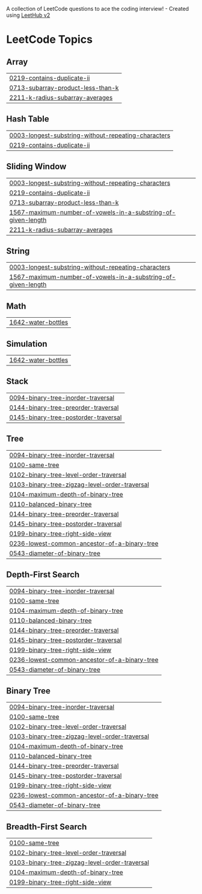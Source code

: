 A collection of LeetCode questions to ace the coding interview! - Created using [LeetHub v2](https://github.com/arunbhardwaj/LeetHub-2.0)
<!---LeetCode Topics Start-->
# LeetCode Topics
## Array
|  |
| ------- |
| [0219-contains-duplicate-ii](https://github.com/priya2001/AC_potd_leetcode/tree/master/0219-contains-duplicate-ii) |
| [0713-subarray-product-less-than-k](https://github.com/priya2001/AC_potd_leetcode/tree/master/0713-subarray-product-less-than-k) |
| [2211-k-radius-subarray-averages](https://github.com/priya2001/AC_potd_leetcode/tree/master/2211-k-radius-subarray-averages) |
## Hash Table
|  |
| ------- |
| [0003-longest-substring-without-repeating-characters](https://github.com/priya2001/AC_potd_leetcode/tree/master/0003-longest-substring-without-repeating-characters) |
| [0219-contains-duplicate-ii](https://github.com/priya2001/AC_potd_leetcode/tree/master/0219-contains-duplicate-ii) |
## Sliding Window
|  |
| ------- |
| [0003-longest-substring-without-repeating-characters](https://github.com/priya2001/AC_potd_leetcode/tree/master/0003-longest-substring-without-repeating-characters) |
| [0219-contains-duplicate-ii](https://github.com/priya2001/AC_potd_leetcode/tree/master/0219-contains-duplicate-ii) |
| [0713-subarray-product-less-than-k](https://github.com/priya2001/AC_potd_leetcode/tree/master/0713-subarray-product-less-than-k) |
| [1567-maximum-number-of-vowels-in-a-substring-of-given-length](https://github.com/priya2001/AC_potd_leetcode/tree/master/1567-maximum-number-of-vowels-in-a-substring-of-given-length) |
| [2211-k-radius-subarray-averages](https://github.com/priya2001/AC_potd_leetcode/tree/master/2211-k-radius-subarray-averages) |
## String
|  |
| ------- |
| [0003-longest-substring-without-repeating-characters](https://github.com/priya2001/AC_potd_leetcode/tree/master/0003-longest-substring-without-repeating-characters) |
| [1567-maximum-number-of-vowels-in-a-substring-of-given-length](https://github.com/priya2001/AC_potd_leetcode/tree/master/1567-maximum-number-of-vowels-in-a-substring-of-given-length) |
## Math
|  |
| ------- |
| [1642-water-bottles](https://github.com/priya2001/AC_potd_leetcode/tree/master/1642-water-bottles) |
## Simulation
|  |
| ------- |
| [1642-water-bottles](https://github.com/priya2001/AC_potd_leetcode/tree/master/1642-water-bottles) |
## Stack
|  |
| ------- |
| [0094-binary-tree-inorder-traversal](https://github.com/priya2001/AC_potd_leetcode/tree/master/0094-binary-tree-inorder-traversal) |
| [0144-binary-tree-preorder-traversal](https://github.com/priya2001/AC_potd_leetcode/tree/master/0144-binary-tree-preorder-traversal) |
| [0145-binary-tree-postorder-traversal](https://github.com/priya2001/AC_potd_leetcode/tree/master/0145-binary-tree-postorder-traversal) |
## Tree
|  |
| ------- |
| [0094-binary-tree-inorder-traversal](https://github.com/priya2001/AC_potd_leetcode/tree/master/0094-binary-tree-inorder-traversal) |
| [0100-same-tree](https://github.com/priya2001/AC_potd_leetcode/tree/master/0100-same-tree) |
| [0102-binary-tree-level-order-traversal](https://github.com/priya2001/AC_potd_leetcode/tree/master/0102-binary-tree-level-order-traversal) |
| [0103-binary-tree-zigzag-level-order-traversal](https://github.com/priya2001/AC_potd_leetcode/tree/master/0103-binary-tree-zigzag-level-order-traversal) |
| [0104-maximum-depth-of-binary-tree](https://github.com/priya2001/AC_potd_leetcode/tree/master/0104-maximum-depth-of-binary-tree) |
| [0110-balanced-binary-tree](https://github.com/priya2001/AC_potd_leetcode/tree/master/0110-balanced-binary-tree) |
| [0144-binary-tree-preorder-traversal](https://github.com/priya2001/AC_potd_leetcode/tree/master/0144-binary-tree-preorder-traversal) |
| [0145-binary-tree-postorder-traversal](https://github.com/priya2001/AC_potd_leetcode/tree/master/0145-binary-tree-postorder-traversal) |
| [0199-binary-tree-right-side-view](https://github.com/priya2001/AC_potd_leetcode/tree/master/0199-binary-tree-right-side-view) |
| [0236-lowest-common-ancestor-of-a-binary-tree](https://github.com/priya2001/AC_potd_leetcode/tree/master/0236-lowest-common-ancestor-of-a-binary-tree) |
| [0543-diameter-of-binary-tree](https://github.com/priya2001/AC_potd_leetcode/tree/master/0543-diameter-of-binary-tree) |
## Depth-First Search
|  |
| ------- |
| [0094-binary-tree-inorder-traversal](https://github.com/priya2001/AC_potd_leetcode/tree/master/0094-binary-tree-inorder-traversal) |
| [0100-same-tree](https://github.com/priya2001/AC_potd_leetcode/tree/master/0100-same-tree) |
| [0104-maximum-depth-of-binary-tree](https://github.com/priya2001/AC_potd_leetcode/tree/master/0104-maximum-depth-of-binary-tree) |
| [0110-balanced-binary-tree](https://github.com/priya2001/AC_potd_leetcode/tree/master/0110-balanced-binary-tree) |
| [0144-binary-tree-preorder-traversal](https://github.com/priya2001/AC_potd_leetcode/tree/master/0144-binary-tree-preorder-traversal) |
| [0145-binary-tree-postorder-traversal](https://github.com/priya2001/AC_potd_leetcode/tree/master/0145-binary-tree-postorder-traversal) |
| [0199-binary-tree-right-side-view](https://github.com/priya2001/AC_potd_leetcode/tree/master/0199-binary-tree-right-side-view) |
| [0236-lowest-common-ancestor-of-a-binary-tree](https://github.com/priya2001/AC_potd_leetcode/tree/master/0236-lowest-common-ancestor-of-a-binary-tree) |
| [0543-diameter-of-binary-tree](https://github.com/priya2001/AC_potd_leetcode/tree/master/0543-diameter-of-binary-tree) |
## Binary Tree
|  |
| ------- |
| [0094-binary-tree-inorder-traversal](https://github.com/priya2001/AC_potd_leetcode/tree/master/0094-binary-tree-inorder-traversal) |
| [0100-same-tree](https://github.com/priya2001/AC_potd_leetcode/tree/master/0100-same-tree) |
| [0102-binary-tree-level-order-traversal](https://github.com/priya2001/AC_potd_leetcode/tree/master/0102-binary-tree-level-order-traversal) |
| [0103-binary-tree-zigzag-level-order-traversal](https://github.com/priya2001/AC_potd_leetcode/tree/master/0103-binary-tree-zigzag-level-order-traversal) |
| [0104-maximum-depth-of-binary-tree](https://github.com/priya2001/AC_potd_leetcode/tree/master/0104-maximum-depth-of-binary-tree) |
| [0110-balanced-binary-tree](https://github.com/priya2001/AC_potd_leetcode/tree/master/0110-balanced-binary-tree) |
| [0144-binary-tree-preorder-traversal](https://github.com/priya2001/AC_potd_leetcode/tree/master/0144-binary-tree-preorder-traversal) |
| [0145-binary-tree-postorder-traversal](https://github.com/priya2001/AC_potd_leetcode/tree/master/0145-binary-tree-postorder-traversal) |
| [0199-binary-tree-right-side-view](https://github.com/priya2001/AC_potd_leetcode/tree/master/0199-binary-tree-right-side-view) |
| [0236-lowest-common-ancestor-of-a-binary-tree](https://github.com/priya2001/AC_potd_leetcode/tree/master/0236-lowest-common-ancestor-of-a-binary-tree) |
| [0543-diameter-of-binary-tree](https://github.com/priya2001/AC_potd_leetcode/tree/master/0543-diameter-of-binary-tree) |
## Breadth-First Search
|  |
| ------- |
| [0100-same-tree](https://github.com/priya2001/AC_potd_leetcode/tree/master/0100-same-tree) |
| [0102-binary-tree-level-order-traversal](https://github.com/priya2001/AC_potd_leetcode/tree/master/0102-binary-tree-level-order-traversal) |
| [0103-binary-tree-zigzag-level-order-traversal](https://github.com/priya2001/AC_potd_leetcode/tree/master/0103-binary-tree-zigzag-level-order-traversal) |
| [0104-maximum-depth-of-binary-tree](https://github.com/priya2001/AC_potd_leetcode/tree/master/0104-maximum-depth-of-binary-tree) |
| [0199-binary-tree-right-side-view](https://github.com/priya2001/AC_potd_leetcode/tree/master/0199-binary-tree-right-side-view) |
<!---LeetCode Topics End-->